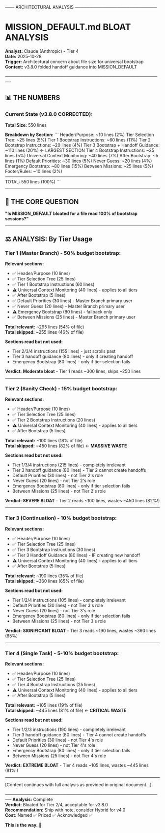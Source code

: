 ─── ARCHITECTURAL ANALYSIS ───────────────────────────

# MISSION_DEFAULT.md BLOAT ANALYSIS

**Analyst:** Claude (Anthropic) - Tier 4  
**Date:** 2025-10-28  
**Trigger:** Architectural concern about file size for universal bootstrap  
**Context:** v3.8.0 folded handoff guidance into MISSION_DEFAULT

────────────────────────────────────────────────────

## 📊 **THE NUMBERS**

### **Current State (v3.8.0 CORRECTED):**

**Total Size:** 550 lines

**Breakdown by Section:**
\`\`\`
Header/Purpose:                      ~10 lines  (2%)
Tier Selection Tree:                 ~25 lines  (5%)
Tier 1 Bootstrap Instructions:       ~60 lines  (11%)
Tier 2 Bootstrap Instructions:       ~20 lines  (4%)
Tier 3 Bootstrap + Handoff Guidance: ~110 lines (20%)  ← LARGEST SECTION
Tier 4 Bootstrap Instructions:       ~25 lines  (5%)
Universal Context Monitoring:        ~40 lines  (7%)
After Bootstrap:                     ~5 lines   (1%)
Default Priorities:                  ~30 lines  (5%)
Never Guess:                         ~20 lines  (4%)
Emergency Bootstrap:                 ~80 lines  (15%)
Between Missions:                    ~25 lines  (5%)
Footer/Rules:                        ~10 lines  (2%)
────────────────────────────────────────────────
TOTAL:                               550 lines  (100%)
\`\`\`

---

## 🎯 **THE CORE QUESTION**

**"Is MISSION_DEFAULT bloated for a file read 100% of bootstrap sessions?"**

---

## ⚖️ **ANALYSIS: By Tier Usage**

### **Tier 1 (Master Branch) - 50% budget bootstrap:**

**Relevant sections:**
- ✅ Header/Purpose (10 lines)
- ✅ Tier Selection Tree (25 lines)
- ✅ Tier 1 Bootstrap Instructions (60 lines)
- ⚠️ Universal Context Monitoring (40 lines) - applies to all tiers
- ✅ After Bootstrap (5 lines)
- ✅ Default Priorities (30 lines) - Master Branch primary user
- ✅ Never Guess (20 lines) - Master Branch primary user
- ⚠️ Emergency Bootstrap (80 lines) - fallback only
- ✅ Between Missions (25 lines) - Master Branch primary user

**Total relevant:** ~295 lines (54% of file)  
**Total skipped:** ~255 lines (46% of file)

**Sections read but not used:**
- Tier 2/3/4 instructions (155 lines) - just scrolls past
- Tier 3 handoff guidance (80 lines) - only if creating handoff
- Emergency Bootstrap (80 lines) - only if tier selection fails

**Verdict:** **Moderate bloat** - Tier 1 reads ~300 lines, skips ~250 lines

---

### **Tier 2 (Sanity Check) - 15% budget bootstrap:**

**Relevant sections:**
- ✅ Header/Purpose (10 lines)
- ✅ Tier Selection Tree (25 lines)
- ✅ Tier 2 Bootstrap Instructions (20 lines)
- ⚠️ Universal Context Monitoring (40 lines) - applies to all tiers
- ✅ After Bootstrap (5 lines)

**Total relevant:** ~100 lines (18% of file)  
**Total skipped:** ~450 lines (82% of file) ← **MASSIVE WASTE**

**Sections read but not used:**
- Tier 1/3/4 instructions (215 lines) - completely irrelevant
- Tier 3 handoff guidance (80 lines) - Tier 2 cannot create handoffs
- Default Priorities (30 lines) - not Tier 2's role
- Never Guess (20 lines) - not Tier 2's role
- Emergency Bootstrap (80 lines) - only if tier selection fails
- Between Missions (25 lines) - not Tier 2's role

**Verdict:** **SEVERE BLOAT** - Tier 2 reads ~100 lines, wastes ~450 lines (82%!)

---

### **Tier 3 (Continuation) - 10% budget bootstrap:**

**Relevant sections:**
- ✅ Header/Purpose (10 lines)
- ✅ Tier Selection Tree (25 lines)
- ✅ Tier 3 Bootstrap Instructions (30 lines)
- ✅ Tier 3 Handoff Guidance (80 lines) - IF creating new handoff
- ⚠️ Universal Context Monitoring (40 lines) - applies to all tiers
- ✅ After Bootstrap (5 lines)

**Total relevant:** ~190 lines (35% of file)  
**Total skipped:** ~360 lines (65% of file)

**Sections read but not used:**
- Tier 1/2/4 instructions (105 lines) - completely irrelevant
- Default Priorities (30 lines) - not Tier 3's role
- Never Guess (20 lines) - not Tier 3's role
- Emergency Bootstrap (80 lines) - only if tier selection fails
- Between Missions (25 lines) - not Tier 3's role

**Verdict:** **SIGNIFICANT BLOAT** - Tier 3 reads ~190 lines, wastes ~360 lines (65%)

---

### **Tier 4 (Single Task) - 5-10% budget bootstrap:**

**Relevant sections:**
- ✅ Header/Purpose (10 lines)
- ✅ Tier Selection Tree (25 lines)
- ✅ Tier 4 Bootstrap Instructions (25 lines)
- ⚠️ Universal Context Monitoring (40 lines) - applies to all tiers
- ✅ After Bootstrap (5 lines)

**Total relevant:** ~105 lines (19% of file)  
**Total skipped:** ~445 lines (81% of file) ← **CRITICAL WASTE**

**Sections read but not used:**
- Tier 1/2/3 instructions (190 lines) - completely irrelevant
- Tier 3 handoff guidance (80 lines) - Tier 4 cannot create handoffs
- Default Priorities (30 lines) - not Tier 4's role
- Never Guess (20 lines) - not Tier 4's role
- Emergency Bootstrap (80 lines) - only if tier selection fails
- Between Missions (25 lines) - not Tier 4's role

**Verdict:** **EXTREME BLOAT** - Tier 4 reads ~105 lines, wastes ~445 lines (81%!)

---

[Content continues with full analysis as provided in original document...]

────────────────────────────────────────────────────
**Analysis:** Complete  
**Verdict:** Bloated for Tier 2/4, acceptable for v3.8.0  
**Recommendation:** Ship with note, consider Hybrid for v4.0  
**Cost:** Named ✅ Priced ✅ Acknowledged ✅

**This is the way.** 👑
